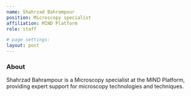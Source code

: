 ```yaml
---
name: Shahrzad Bahrampour
position: Microscopy specialist
affiliation: MIND Platform
role: staff

# page settings:
layout: post
---
```


### About

Shahrzad Bahrampour is a Microscopy specialist at the MIND Platform, providing expert support for microscopy technologies and techniques.